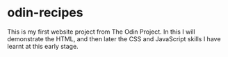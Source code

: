 # odin-recipes

This is my first website project from The Odin Project. In this I will demonstrate the HTML, and then later the CSS and JavaScript skills I have learnt at this early stage.
